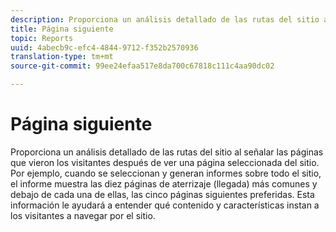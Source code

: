 ```yaml
---
description: Proporciona un análisis detallado de las rutas del sitio al señalar las páginas que vieron los visitantes después de ver una página seleccionada del sitio. Por ejemplo, cuando se seleccionan y generan informes sobre todo el sitio, el informe muestra las diez páginas de aterrizaje (llegada) más comunes y debajo de cada una de ellas, las cinco páginas siguientes preferidas. Esta información le ayudará a entender qué contenido y características instan a los visitantes a navegar por el sitio.
title: Página siguiente
topic: Reports
uuid: 4abecb9c-efc4-4844-9712-f352b2570936
translation-type: tm+mt
source-git-commit: 99ee24efaa517e8da700c67818c111c4aa90dc02

---
```



# Página siguiente

Proporciona un análisis detallado de las rutas del sitio al señalar las páginas que vieron los visitantes después de ver una página seleccionada del sitio. Por ejemplo, cuando se seleccionan y generan informes sobre todo el sitio, el informe muestra las diez páginas de aterrizaje (llegada) más comunes y debajo de cada una de ellas, las cinco páginas siguientes preferidas. Esta información le ayudará a entender qué contenido y características instan a los visitantes a navegar por el sitio.

